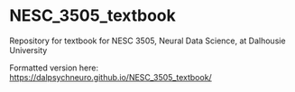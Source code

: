 # NESC_3505_textbook
Repository for textbook for NESC 3505, Neural Data Science, at Dalhousie University

Formatted version here: https://dalpsychneuro.github.io/NESC_3505_textbook/
